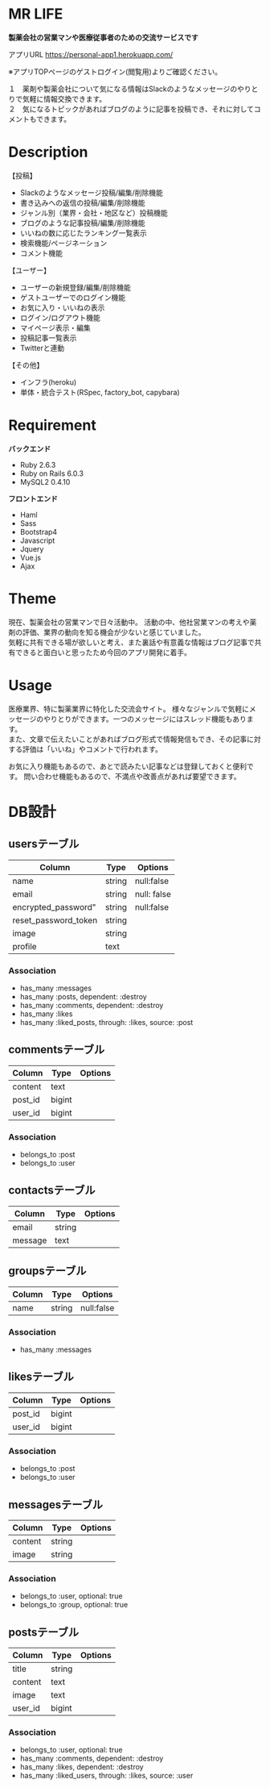 # MR LIFE
 
__製薬会社の営業マンや医療従事者のための交流サービスです__

アプリURL
https://personal-app1.herokuapp.com/

※アプリTOPページのゲストログイン(閲覧用)よりご確認ください。

１　薬剤や製薬会社について気になる情報はSlackのようなメッセージのやりとりで気軽に情報交換できます。  
２　気になるトピックがあればブログのように記事を投稿でき、それに対してコメントもできます。

 

# Description
【投稿】
* Slackのようなメッセージ投稿/編集/削除機能
* 書き込みへの返信の投稿/編集/削除機能
* ジャンル別（業界・会社・地区など）投稿機能
* ブログのような記事投稿/編集/削除機能
* いいねの数に応じたランキング一覧表示
* 検索機能/ページネーション
* コメント機能  
 
【ユーザー】
* ユーザーの新規登録/編集/削除機能
* ゲストユーザーでのログイン機能
* お気に入り・いいねの表示
* ログイン/ログアウト機能
* マイページ表示・編集
* 投稿記事一覧表示
* Twitterと連動  
  
【その他】
* インフラ(heroku)
* 単体・統合テスト(RSpec, factory_bot, capybara)


# Requirement
__バックエンド__ 
* Ruby 2.6.3
* Ruby on Rails 6.0.3
* MySQL2 0.4.10

__フロントエンド__
* Haml
* Sass
* Bootstrap4
* Javascript
* Jquery
* Vue.js
* Ajax

# Theme 

現在、製薬会社の営業マンで日々活動中。
活動の中、他社営業マンの考えや薬剤の評価、業界の動向を知る機会が少ないと感じていました。   
気軽に共有できる場が欲しいと考え、また裏話や有意義な情報はブログ記事で共有できると面白いと思ったため今回のアプリ開発に着手。




# Usage
 医療業界、特に製薬業界に特化した交流会サイト。
様々なジャンルで気軽にメッセージのやりとりができます。一つのメッセージにはスレッド機能もあります。  
また、文章で伝えたいことがあればブログ形式で情報発信もでき、その記事に対する評価は「いいね」やコメントで行われます。  

お気に入り機能もあるので、あとで読みたい記事などは登録しておくと便利です。
問い合わせ機能もあるので、不満点や改善点があれば要望できます。

 
# DB設計
## usersテーブル
|Column|Type|Options|
|------|----|-------|
|name|string|null:false|
|email|string|null: false|
|encrypted_password"|string|null:false|
|reset_password_token|string|
|image|string|
|profile|text|

### Association
- has_many :messages
- has_many :posts, dependent: :destroy
- has_many :comments, dependent: :destroy
- has_many :likes
- has_many :liked_posts, through: :likes, source: :post


## commentsテーブル
|Column|Type|Options|
|------|----|-------|
|content|text|
|post_id|bigint|
|user_id|bigint|


### Association
 - belongs_to :post
 - belongs_to :user


## contactsテーブル
|Column|Type|Options|
|------|----|-------|
|email|string|
|message|text|

## groupsテーブル
|Column|Type|Options|
|------|----|-------|
|name|string|null:false|

### Association
- has_many :messages



## likesテーブル
|Column|Type|Options|
|------|----|-------|
|post_id|bigint|
|user_id|bigint|

### Association
- belongs_to :post
- belongs_to :user


## messagesテーブル
|Column|Type|Options|
|------|----|-------|
|content|string|
|image|string|

### Association
- belongs_to :user, optional: true
- belongs_to :group, optional: true



## postsテーブル
|Column|Type|Options|
|------|----|-------|
|title|string|
|content|text|
|image|text|
|user_id|bigint|

### Association
- belongs_to :user, optional: true
- has_many :comments, dependent: :destroy
- has_many :likes, dependent: :destroy
- has_many :liked_users, through: :likes, source: :user

